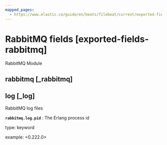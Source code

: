 ```yaml
---
mapped_pages:
  - https://www.elastic.co/guide/en/beats/filebeat/current/exported-fields-rabbitmq.html
---
```


# RabbitMQ fields [exported-fields-rabbitmq]

RabbitMQ Module

## rabbitmq [_rabbitmq]



## log [_log]

RabbitMQ log files

**`rabbitmq.log.pid`**
:   The Erlang process id

type: keyword

example: <0.222.0>


